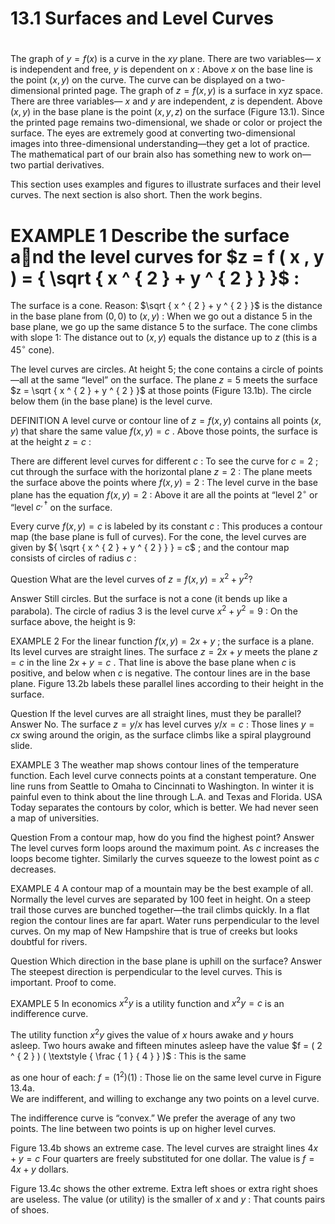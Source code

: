 # 13.1 Surfaces and Level Curves

# 

The graph of $y = f ( x )$ is a curve in the $x y$ plane. There are two variables— $x$ is independent and free, $y$ is dependent on $x$ : Above $x$ on the base line is the point $( x , y )$ on the curve. The curve can be displayed on a two-dimensional printed page. The graph of $z = f ( x , y )$ is a surface in xyz space. There are three variables— $x$ and $y$ are independent, $z$ is dependent. Above $( x , y )$ in the base plane is the point $( x , y , z )$ on the surface (Figure 13.1). Since the printed page remains two-dimensional, we shade or color or project the surface. The eyes are extremely good at converting two-dimensional images into three-dimensional understanding—they get a lot of practice. The mathematical part of our brain also has something new to work on—two partial derivatives.

This section uses examples and figures to illustrate surfaces and their level curves. The next section is also short. Then the work begins.

# EXAMPLE 1 Describe the surface and the level curves for $z = f ( x , y ) = { \sqrt { x ^ { 2 } + y ^ { 2 } } }$ :

The surface is a cone. Reason: $\sqrt { x ^ { 2 } + y ^ { 2 } }$ is the distance in the base plane from $( 0 , 0 )$ to $( x , y )$ : When we go out a distance 5 in the base plane, we go up the same distance 5 to the surface. The cone climbs with slope 1: The distance out to $( x , y )$ equals the distance up to $z$ (this is a $4 5 ^ { \circ }$ cone).

The level curves are circles. At height 5; the cone contains a circle of points—all at the same “level” on the surface. The plane $z = 5$ meets the surface $z = \sqrt { x ^ { 2 } + y ^ { 2 } }$ at those points (Figure 13.1b). The circle below them (in the base plane) is the level curve.

DEFINITION A level curve or contour line of $z = f ( x , y )$ contains all points $( x , y )$ that share the same value $f ( x , y ) = c$ . Above those points, the surface is at the height $z = c$ :

There are different level curves for different $c$ : To see the curve for $c = 2$ ; cut through the surface with the horizontal plane $z = 2$ : The plane meets the surface above the points where $f ( x , y ) = 2$ : The level curve in the base plane has the equation $f ( x , y ) = 2$ : Above it are all the points at “level $2 ^ { \circ }$ or “level $c ^ { , \dag }$ on the surface.

Every curve $f ( x , y ) = c$ is labeled by its constant $c$ : This produces a contour map (the base plane is full of curves). For the cone, the level curves are given by ${ \sqrt { x ^ { 2 } + y ^ { 2 } } } = c$ ; and the contour map consists of circles of radius $c$ :

Question What are the level curves of $z = f ( x , y ) = x ^ { 2 } + y ^ { 2 } ?$

Answer Still circles. But the surface is not a cone (it bends up like a parabola). The circle of radius 3 is the level curve $x ^ { 2 } + y ^ { 2 } = 9$ : On the surface above, the height is 9:

EXAMPLE 2 For the linear function $f ( x , y ) = 2 x + y$ ; the surface is a plane. Its level curves are straight lines. The surface $z = 2 x + y$ meets the plane $z = c$ in the line $2 x + y = c$ . That line is above the base plane when $c$ is positive, and below when $c$ is negative. The contour lines are in the base plane. Figure $1 3 . 2 \mathrm { b }$ labels these parallel lines according to their height in the surface.

Question If the level curves are all straight lines, must they be parallel? Answer No. The surface $z = y / x$ has level curves $y / x = c$ : Those lines $y = c x$ swing around the origin, as the surface climbs like a spiral playground slide.

EXAMPLE 3 The weather map shows contour lines of the temperature function. Each level curve connects points at a constant temperature. One line runs from Seattle to Omaha to Cincinnati to Washington. In winter it is painful even to think about the line through L.A. and Texas and Florida. USA Today separates the contours by color, which is better. We had never seen a map of universities.

Question From a contour map, how do you find the highest point? Answer The level curves form loops around the maximum point. As $c$ increases the loops become tighter. Similarly the curves squeeze to the lowest point as $c$ decreases.

EXAMPLE 4 A contour map of a mountain may be the best example of all. Normally the level curves are separated by 100 feet in height. On a steep trail those curves are bunched together—the trail climbs quickly. In a flat region the contour lines are far apart. Water runs perpendicular to the level curves. On my map of New Hampshire that is true of creeks but looks doubtful for rivers.

Question Which direction in the base plane is uphill on the surface? Answer The steepest direction is perpendicular to the level curves. This is important. Proof to come.

EXAMPLE 5 In economics $x ^ { 2 } y$ is a utility function and $x ^ { 2 } y = c$ is an indifference curve.

The utility function $x ^ { 2 } y$ gives the value of $x$ hours awake and $y$ hours asleep. Two hours awake and fifteen minutes asleep have the value $f = ( 2 ^ { 2 } ) ( \textstyle { \frac { 1 } { 4 } } )$ : This is the same

as one hour of each: $f = ( 1 ^ { 2 } ) ( 1 )$ : Those lie on the same level curve in Figure 13.4a.   
We are indifferent, and willing to exchange any two points on a level curve.

The indifference curve is “convex.” We prefer the average of any two points. The line between two points is up on higher level curves.

Figure $1 3 . 4 \mathrm { b }$ shows an extreme case. The level curves are straight lines $4 x + y = c$ Four quarters are freely substituted for one dollar. The value is $f = 4 x + y$ dollars.

Figure $1 3 . 4 \mathrm { c }$ shows the other extreme. Extra left shoes or extra right shoes are useless. The value (or utility) is the smaller of $x$ and $y$ : That counts pairs of shoes.